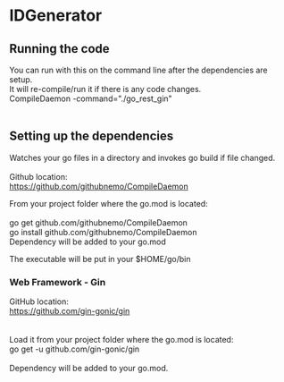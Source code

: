 # IDGenerator


## Running the code
You can run with this on the command line after the dependencies are setup.<br/>
It will re-compile/run it if there is any code changes.<br/>
CompileDaemon -command="./go_rest_gin"<br/>
<br/>
## Setting up the dependencies
Watches your go files in a directory and invokes go build if file changed.<br/>  
Github location:<br/>
https://github.com/githubnemo/CompileDaemon<br/>
  
From your project folder where the go.mod is located:<br/>  
go get github.com/githubnemo/CompileDaemon<br/>
go install github.com/githubnemo/CompileDaemon<br/>
Dependency will be added to your go.mod<br/>

The executable will be put in your $HOME/go/bin<br/>
### Web Framework - Gin
GitHub location:<br/>
https://github.com/gin-gonic/gin<br/>
<br/>
<br/>
Load it from your project folder where the go.mod is located:<br/>
go get -u github.com/gin-gonic/gin<br/>
<br/>
Dependency will be added to your go.mod.<br/>
<br/>